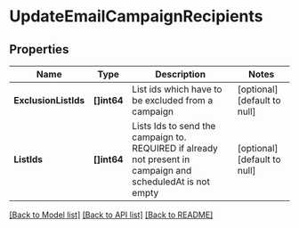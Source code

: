 # UpdateEmailCampaignRecipients

## Properties
Name | Type | Description | Notes
------------ | ------------- | ------------- | -------------
**ExclusionListIds** | **[]int64** | List ids which have to be excluded from a campaign | [optional] [default to null]
**ListIds** | **[]int64** | Lists Ids to send the campaign to. REQUIRED if already not present in campaign and scheduledAt is not empty | [optional] [default to null]

[[Back to Model list]](../README.md#documentation-for-models) [[Back to API list]](../README.md#documentation-for-api-endpoints) [[Back to README]](../README.md)



